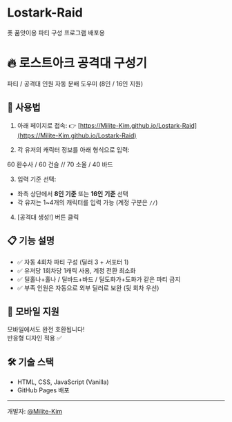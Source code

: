 # Lostark-Raid
폿 품앗이용 파티 구성 프로그램 배포용
# 🔥 로스트아크 공격대 구성기

파티 / 공격대 인원 자동 분배 도우미 (8인 / 16인 지원)

## 🚀 사용법

1. 아래 페이지로 접속:
   👉 [https://Milite-Kim.github.io/Lostark-Raid](https://Milite-Kim.github.io/Lostark-Raid)

2. 각 유저의 캐릭터 정보를 아래 형식으로 입력:

60 환수사 / 60 건슬 // 70 소울 / 40 바드

3. 입력 기준 선택:
- 좌측 상단에서 **8인 기준** 또는 **16인 기준** 선택
- 각 유저는 1~4개의 캐릭터를 입력 가능 (계정 구분은 `//`)

4. [공격대 생성!] 버튼 클릭

## 📋 기능 설명

- ✅ 자동 4회차 파티 구성 (딜러 3 + 서포터 1)
- ✅ 유저당 1회차당 1캐릭 사용, 계정 전환 최소화
- ✅ 딜홀나+홀나 / 딜바드+바드 / 딜도화가+도화가 같은 파티 금지
- ✅ 부족 인원은 자동으로 외부 딜러로 보완 (뒷 회차 우선)

## 📱 모바일 지원

모바일에서도 완전 호환됩니다!  
반응형 디자인 적용 ✅

## 🛠 기술 스택

- HTML, CSS, JavaScript (Vanilla)
- GitHub Pages 배포

---

개발자: [@Milite-Kim](https://github.com/Milite-Kim)
